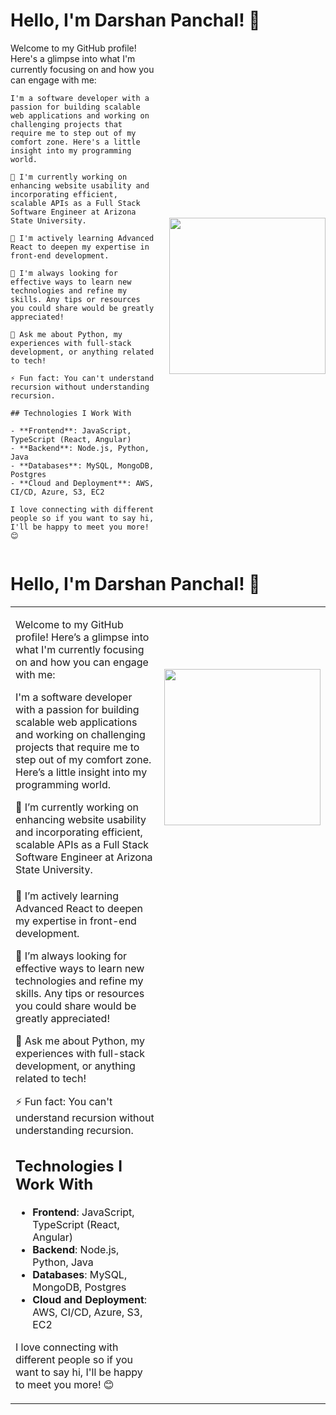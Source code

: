 # Hello, I'm Darshan Panchal! 👋

<div style="display: flex; align-items: center;">
  <div style="flex: 1; padding-right: 20px;">
    Welcome to my GitHub profile! Here's a glimpse into what I'm currently focusing on and how you can engage with me:

    I'm a software developer with a passion for building scalable web applications and working on challenging projects that require me to step out of my comfort zone. Here's a little insight into my programming world.

    🔭 I'm currently working on enhancing website usability and incorporating efficient, scalable APIs as a Full Stack Software Engineer at Arizona State University.

    🌱 I'm actively learning Advanced React to deepen my expertise in front-end development.

    🤔 I'm always looking for effective ways to learn new technologies and refine my skills. Any tips or resources you could share would be greatly appreciated!

    💬 Ask me about Python, my experiences with full-stack development, or anything related to tech!

    ⚡ Fun fact: You can't understand recursion without understanding recursion.

    ## Technologies I Work With

    - **Frontend**: JavaScript, TypeScript (React, Angular)
    - **Backend**: Node.js, Python, Java
    - **Databases**: MySQL, MongoDB, Postgres
    - **Cloud and Deployment**: AWS, CI/CD, Azure, S3, EC2

    I love connecting with different people so if you want to say hi, I'll be happy to meet you more! 😊
  </div>
  <div style="flex: 0 0 250px;">
    <img src="https://github.com/Dpancha6/Dpancha6/assets/89943583/8757bcef-eb52-494f-a2a9-eff76b125e5a" width="250" height="250" />
  </div>
</div>

# Hello, I'm Darshan Panchal! 👋

<table>
<tr>
<td>

Welcome to my GitHub profile! Here’s a glimpse into what I'm currently focusing on and how you can engage with me:

I'm a software developer with a passion for building scalable web applications 
and working on challenging projects that require me to step out of my comfort zone. 
Here’s a little insight into my programming world.

🔭 I’m currently working on enhancing website usability and incorporating 
efficient, scalable APIs as a Full Stack Software Engineer at Arizona State University.
</td>
<td>

<img src="https://github.com/Dpancha6/Dpancha6/assets/89943583/8757bcef-eb52-494f-a2a9-eff76b125e5a" width="250" height="250"/>

</td>
</tr>
<tr>
  <td>
🌱 I’m actively learning Advanced React to deepen my expertise in front-end development.

🤔 I’m always looking for effective ways to learn new technologies and refine my skills. 
Any tips or resources you could share would be greatly appreciated!

💬 Ask me about Python, my experiences with full-stack development, or anything related to tech!

⚡ Fun fact: You can't understand recursion without understanding recursion.

## Technologies I Work With
- **Frontend**: JavaScript, TypeScript (React, Angular)
- **Backend**: Node.js, Python, Java
- **Databases**: MySQL, MongoDB, Postgres
- **Cloud and Deployment**: AWS, CI/CD, Azure, S3, EC2

I love connecting with different people so if you want to say hi, I'll be happy to meet you more! 😊
</td>
</tr>
</table>
